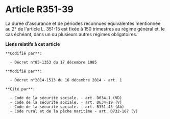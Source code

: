# Article R351-39

La durée d'assurance et de périodes reconnues équivalentes mentionnée au 2° de l'article L. 351-15 est fixée à 150 trimestres
au régime général et, le cas échéant, dans un ou plusieurs autres régimes obligatoires.

**Liens relatifs à cet article**

	**Codifié par**:

	  - Décret n°85-1353 du 17 décembre 1985

	**Modifié par**:

	  - Décret n°2014-1513 du 16 décembre 2014 - art. 1

	**Cité par**:

	  - Code de la sécurité sociale. - art. D634-1 (VD)
	  - Code de la sécurité sociale. - art. D634-19 (V)
	  - Code de la sécurité sociale. - art. R351-45 (Ab)
	  - Code rural et de la pêche maritime - art. D732-167 (V)
